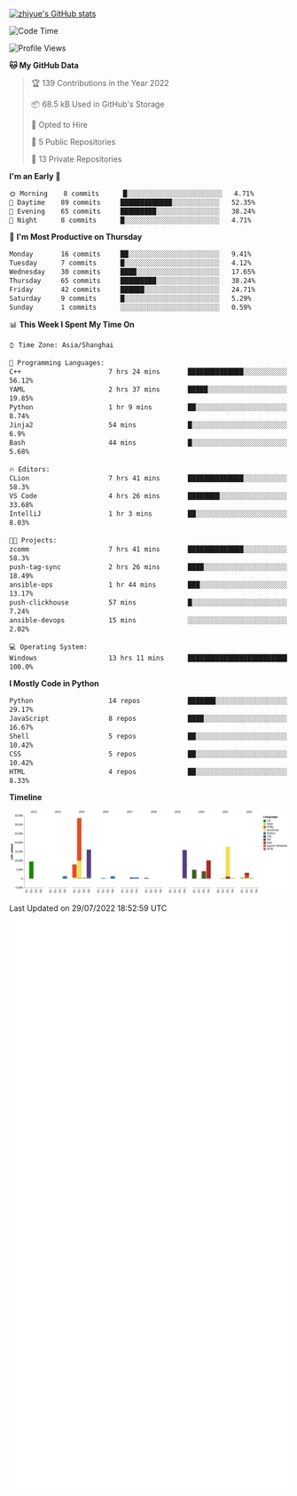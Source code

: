 
[![zhiyue's GitHub stats](https://github-readme-stats.vercel.app/api?username=zhiyue)](https://github.com/anuraghazra/github-readme-stats&&show_icons=true)

<!--START_SECTION:waka-->
![Code Time](http://img.shields.io/badge/Code%20Time-0%20secs-blue)

![Profile Views](http://img.shields.io/badge/Profile%20Views-0-blue)

**🐱 My GitHub Data** 

> 🏆 139 Contributions in the Year 2022
 > 
> 📦 68.5 kB Used in GitHub's Storage 
 > 
> 💼 Opted to Hire
 > 
> 📜 5 Public Repositories 
 > 
> 🔑 13 Private Repositories  
 > 
**I'm an Early 🐤** 

```text
🌞 Morning    8 commits      █░░░░░░░░░░░░░░░░░░░░░░░░   4.71% 
🌆 Daytime    89 commits     █████████████░░░░░░░░░░░░   52.35% 
🌃 Evening    65 commits     █████████░░░░░░░░░░░░░░░░   38.24% 
🌙 Night      8 commits      █░░░░░░░░░░░░░░░░░░░░░░░░   4.71%

```
📅 **I'm Most Productive on Thursday** 

```text
Monday       16 commits     ██░░░░░░░░░░░░░░░░░░░░░░░   9.41% 
Tuesday      7 commits      █░░░░░░░░░░░░░░░░░░░░░░░░   4.12% 
Wednesday    30 commits     ████░░░░░░░░░░░░░░░░░░░░░   17.65% 
Thursday     65 commits     █████████░░░░░░░░░░░░░░░░   38.24% 
Friday       42 commits     ██████░░░░░░░░░░░░░░░░░░░   24.71% 
Saturday     9 commits      █░░░░░░░░░░░░░░░░░░░░░░░░   5.29% 
Sunday       1 commits      ░░░░░░░░░░░░░░░░░░░░░░░░░   0.59%

```


📊 **This Week I Spent My Time On** 

```text
⌚︎ Time Zone: Asia/Shanghai

💬 Programming Languages: 
C++                      7 hrs 24 mins       ██████████████░░░░░░░░░░░   56.12% 
YAML                     2 hrs 37 mins       █████░░░░░░░░░░░░░░░░░░░░   19.85% 
Python                   1 hr 9 mins         ██░░░░░░░░░░░░░░░░░░░░░░░   8.74% 
Jinja2                   54 mins             █░░░░░░░░░░░░░░░░░░░░░░░░   6.9% 
Bash                     44 mins             █░░░░░░░░░░░░░░░░░░░░░░░░   5.68%

🔥 Editors: 
CLion                    7 hrs 41 mins       ██████████████░░░░░░░░░░░   58.3% 
VS Code                  4 hrs 26 mins       ████████░░░░░░░░░░░░░░░░░   33.68% 
IntelliJ                 1 hr 3 mins         ██░░░░░░░░░░░░░░░░░░░░░░░   8.03%

🐱‍💻 Projects: 
zcomm                    7 hrs 41 mins       ██████████████░░░░░░░░░░░   58.3% 
push-tag-sync            2 hrs 26 mins       ████░░░░░░░░░░░░░░░░░░░░░   18.49% 
ansible-ops              1 hr 44 mins        ███░░░░░░░░░░░░░░░░░░░░░░   13.17% 
push-clickhouse          57 mins             █░░░░░░░░░░░░░░░░░░░░░░░░   7.24% 
ansible-devops           15 mins             ░░░░░░░░░░░░░░░░░░░░░░░░░   2.02%

💻 Operating System: 
Windows                  13 hrs 11 mins      █████████████████████████   100.0%

```

**I Mostly Code in Python** 

```text
Python                   14 repos            ███████░░░░░░░░░░░░░░░░░░   29.17% 
JavaScript               8 repos             ████░░░░░░░░░░░░░░░░░░░░░   16.67% 
Shell                    5 repos             ██░░░░░░░░░░░░░░░░░░░░░░░   10.42% 
CSS                      5 repos             ██░░░░░░░░░░░░░░░░░░░░░░░   10.42% 
HTML                     4 repos             ██░░░░░░░░░░░░░░░░░░░░░░░   8.33%

```


**Timeline**

![Chart not found](https://raw.githubusercontent.com/zhiyue/zhiyue/main/charts/bar_graph.png) 


 Last Updated on 29/07/2022 18:52:59 UTC
<!--END_SECTION:waka-->

<!-- [![Top Langs](https://github-readme-stats.vercel.app/api/top-langs/?username=zhiyue)](https://github.com/anuraghazra/github-readme-stats) -->

![](./github-metrics.svg)

